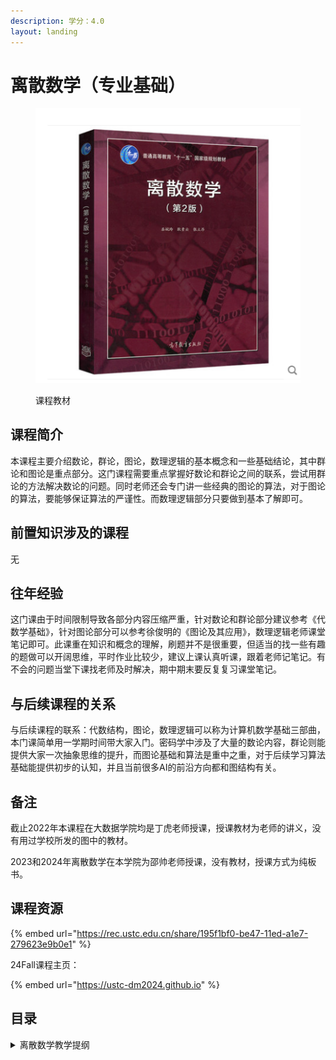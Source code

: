 ```yaml
---
description: 学分：4.0
layout: landing
---
```


# 离散数学（专业基础）

<figure><img src="../../.gitbook/assets/离散数学.png" alt=""><figcaption><p>课程教材</p></figcaption></figure>

## 课程简介

本课程主要介绍数论，群论，图论，数理逻辑的基本概念和一些基础结论，其中群论和图论是重点部分。这门课程需要重点掌握好数论和群论之间的联系，尝试用群论的方法解决数论的问题。同时老师还会专门讲一些经典的图论的算法，对于图论的算法，要能够保证算法的严谨性。而数理逻辑部分只要做到基本了解即可。

## 前置知识涉及的课程

无

## 往年经验

这门课由于时间限制导致各部分内容压缩严重，针对数论和群论部分建议参考《代数学基础》，针对图论部分可以参考徐俊明的《图论及其应用》，数理逻辑老师课堂笔记即可。此课重在知识和概念的理解，刷题并不是很重要，但适当的找一些有趣的题做可以开阔思维，平时作业比较少，建议上课认真听课，跟着老师记笔记。有不会的问题当堂下课找老师及时解决，期中期末要反复复习课堂笔记。

## 与后续课程的关系

与后续课程的联系：代数结构，图论，数理逻辑可以称为计算机数学基础三部曲，本门课简单用一学期时间带大家入门。密码学中涉及了大量的数论内容，群论则能提供大家一次抽象思维的提升，而图论基础和算法是重中之重，对于后续学习算法基础能提供初步的认知，并且当前很多AI的前沿方向都和图结构有关。

## 备注

截止2022年本课程在大数据学院均是丁虎老师授课，授课教材为老师的讲义，没有用过学校所发的图中的教材。

2023和2024年离散数学在本学院为邵帅老师授课，没有教材，授课方式为纯板书。

## 课程资源

{% embed url="https://rec.ustc.edu.cn/share/195f1bf0-be47-11ed-a1e7-279623e9b0e1" %}

24Fall课程主页：

{% embed url="https://ustc-dm2024.github.io" %}

## 目录

<details>

<summary>离散数学教学提纲</summary>

代数结构

群论

图论

数理逻辑



</details>
